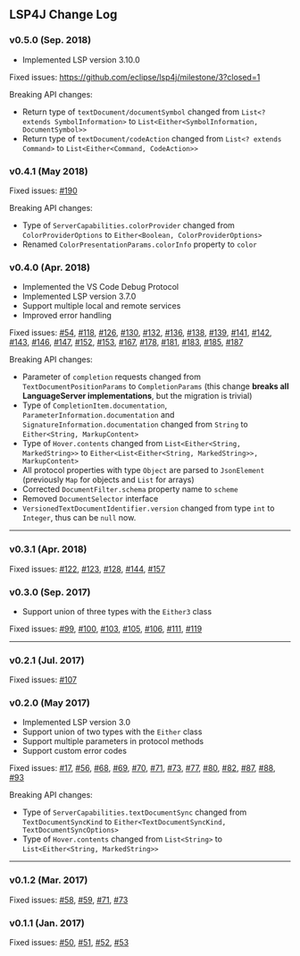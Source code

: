## LSP4J Change Log

### v0.5.0 (Sep. 2018)

 * Implemented LSP version 3.10.0

Fixed issues: https://github.com/eclipse/lsp4j/milestone/3?closed=1

Breaking API changes:
 * Return type of `textDocument/documentSymbol` changed from `List<? extends SymbolInformation>` to `List<Either<SymbolInformation, DocumentSymbol>>`
 * Return type of `textDocument/codeAction` changed from `List<? extends Command>` to `List<Either<Command, CodeAction>>`

### v0.4.1 (May 2018)

Fixed issues: [#190](https://github.com/eclipse/lsp4j/issues/190)

Breaking API changes:
 * Type of `ServerCapabilities.colorProvider` changed from `ColorProviderOptions` to `Either<Boolean, ColorProviderOptions>`
 * Renamed `ColorPresentationParams.colorInfo` property to `color`

### v0.4.0 (Apr. 2018)

 * Implemented the VS Code Debug Protocol
 * Implemented LSP version 3.7.0
 * Support multiple local and remote services
 * Improved error handling

Fixed issues: [#54](https://github.com/eclipse/lsp4j/issues/54), [#118](https://github.com/eclipse/lsp4j/issues/118), [#126](https://github.com/eclipse/lsp4j/issues/126), [#130](https://github.com/eclipse/lsp4j/issues/130), [#132](https://github.com/eclipse/lsp4j/issues/132), [#136](https://github.com/eclipse/lsp4j/issues/136), [#138](https://github.com/eclipse/lsp4j/issues/138), [#139](https://github.com/eclipse/lsp4j/issues/139), [#141](https://github.com/eclipse/lsp4j/issues/141), [#142](https://github.com/eclipse/lsp4j/issues/142), [#143](https://github.com/eclipse/lsp4j/issues/143), [#146](https://github.com/eclipse/lsp4j/issues/146), [#147](https://github.com/eclipse/lsp4j/issues/147), [#152](https://github.com/eclipse/lsp4j/issues/152), [#153](https://github.com/eclipse/lsp4j/issues/153), [#167](https://github.com/eclipse/lsp4j/issues/167), [#178](https://github.com/eclipse/lsp4j/issues/178), [#181](https://github.com/eclipse/lsp4j/issues/181), [#183](https://github.com/eclipse/lsp4j/issues/183), [#185](https://github.com/eclipse/lsp4j/issues/185), [#187](https://github.com/eclipse/lsp4j/issues/187)

Breaking API changes:
 * Parameter of `completion` requests changed from `TextDocumentPositionParams` to `CompletionParams` (this change **breaks all LanguageServer implementations**, but the migration is trivial)
 * Type of `CompletionItem.documentation`, `ParameterInformation.documentation` and `SignatureInformation.documentation` changed from `String` to `Either<String, MarkupContent>`
 * Type of `Hover.contents` changed from `List<Either<String, MarkedString>>` to `Either<List<Either<String, MarkedString>>, MarkupContent>`
 * All protocol properties with type `Object` are parsed to `JsonElement` (previously `Map` for objects and `List` for arrays)
 * Corrected `DocumentFilter.schema` property name to `scheme`
 * Removed `DocumentSelector` interface
 * `VersionedTextDocumentIdentifier.version` changed from type `int` to `Integer`, thus can be `null` now.
 
-----

### v0.3.1 (Apr. 2018)

Fixed issues: [#122](https://github.com/eclipse/lsp4j/issues/122), [#123](https://github.com/eclipse/lsp4j/issues/123), [#128](https://github.com/eclipse/lsp4j/issues/128), [#144](https://github.com/eclipse/lsp4j/issues/144), [#157](https://github.com/eclipse/lsp4j/issues/157)

### v0.3.0 (Sep. 2017)

 * Support union of three types with the `Either3` class

Fixed issues: [#99](https://github.com/eclipse/lsp4j/issues/99), [#100](https://github.com/eclipse/lsp4j/issues/100), [#103](https://github.com/eclipse/lsp4j/issues/103), [#105](https://github.com/eclipse/lsp4j/issues/105), [#106](https://github.com/eclipse/lsp4j/issues/106), [#111](https://github.com/eclipse/lsp4j/issues/111), [#119](https://github.com/eclipse/lsp4j/issues/119)

-----

### v0.2.1 (Jul. 2017)

Fixed issues: [#107](https://github.com/eclipse/lsp4j/issues/107)

### v0.2.0 (May 2017)

 * Implemented LSP version 3.0
 * Support union of two types with the `Either` class
 * Support multiple parameters in protocol methods
 * Support custom error codes

Fixed issues: [#17](https://github.com/eclipse/lsp4j/issues/17), [#56](https://github.com/eclipse/lsp4j/issues/56), [#68](https://github.com/eclipse/lsp4j/issues/68), [#69](https://github.com/eclipse/lsp4j/issues/69), [#70](https://github.com/eclipse/lsp4j/issues/70), [#71](https://github.com/eclipse/lsp4j/issues/71), [#73](https://github.com/eclipse/lsp4j/issues/73), [#77](https://github.com/eclipse/lsp4j/issues/77), [#80](https://github.com/eclipse/lsp4j/issues/80), [#82](https://github.com/eclipse/lsp4j/issues/82), [#87](https://github.com/eclipse/lsp4j/issues/87), [#88](https://github.com/eclipse/lsp4j/issues/88), [#93](https://github.com/eclipse/lsp4j/issues/93)

Breaking API changes:
 * Type of `ServerCapabilities.textDocumentSync` changed from `TextDocumentSyncKind` to `Either<TextDocumentSyncKind, TextDocumentSyncOptions>`
 * Type of `Hover.contents` changed from `List<String>` to `List<Either<String, MarkedString>>`

-----

### v0.1.2 (Mar. 2017)

Fixed issues: [#58](https://github.com/eclipse/lsp4j/issues/58), [#59](https://github.com/eclipse/lsp4j/issues/59), [#71](https://github.com/eclipse/lsp4j/issues/71), [#73](https://github.com/eclipse/lsp4j/issues/73)

### v0.1.1 (Jan. 2017)

Fixed issues: [#50](https://github.com/eclipse/lsp4j/issues/50), [#51](https://github.com/eclipse/lsp4j/issues/51), [#52](https://github.com/eclipse/lsp4j/issues/52), [#53](https://github.com/eclipse/lsp4j/issues/53)
